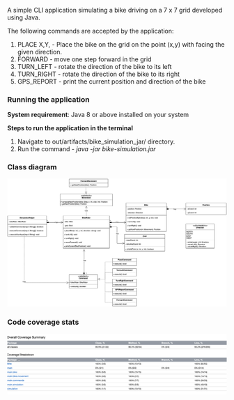 A simple CLI application simulating a bike driving on a 7 x 7 grid developed using Java.

The following commands are accepted by the application:
1. PLACE X,Y,<Facing-direction> - Place the bike on the grid on the point (x,y) with facing the given direction.
2. FORWARD - move one step forward in the grid
3. TURN_LEFT - rotate the direction of the bike to its left
4. TURN_RIGHT - rotate the direction of the bike to its right
5. GPS_REPORT -  print the current position and direction of the bike

### Running the application
**System requirement**: Java 8 or above installed on your system

**Steps to run the application in the terminal**
1. Navigate to out/artifacts/bike_simulation_jar/ directory.
2. Run the command - _java -jar bike-simulation.jar_

### Class diagram
<img src="/appImages/bike-simulation.jpg" alt="Class diagram" width="700"/>

### Code coverage stats
<img src="/appImages/code-coverage.png" alt="Code coverage stats" width="700"/>
